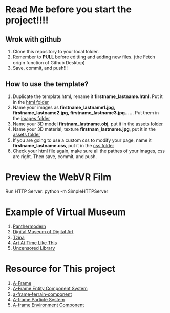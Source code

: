# Read Me before you start the project!!!!

## Wrok with github

1. Clone this repository to your local folder.
2. Remember to <b>PULL</b> before editting and adding new files. (the Fetch origin function of Github Desktop)
3. Save, commit, and push!!!

## How to use the template?

1. Duplicate the template.html, rename it <b>firstname_lastname.html</b>. Put it in the <a href="https://github.com/uglykiki/art75-2020-exhibition/tree/master/html">html folder</a>
2. Name your images as <b>firstname_lastname1.jpg, firstname_lastname2.jpg, firstname_lastname3.jpg.....</b>. Put them in the <a href="https://github.com/uglykiki/art75-2020-exhibition/tree/master/images">images folder</a>
3. Name your 3D model <b>firstnam_lastname.obj</b>, put it in the <a href="https://github.com/uglykiki/art75-2020-exhibition/tree/master/assets">assets folder</a>
4. Name your 3D material, texture <b>firstnam_lastname.jpg</b>, put it in the <a href="https://github.com/uglykiki/art75-2020-exhibition/tree/master/assets">assets folder</a>
5. If you are going to use a custom css to modify your page, name it <b>firstname_lastname.css</b>, put it in the <a href="https://github.com/uglykiki/art75-2020-exhibition/tree/master/css">css folder</a>
6. Check your html file again, make sure all the pathes of your images, css are right. Then save, commit, and push.

# Preview the WebVR Film

Run HTTP Server: python -m SimpleHTTPServer

# Example of Virtual Museum

1. [Panthermodern](http://panthermodern.org/about.html)
2. [Digital Museum of Digital Art](https://dimoda.art/past-exhibitions)
3. [Tzina](http://tzina.space/)
4. [Art At Time Like This](https://artatatimelikethis.com/)
5. [Uncensored Library](https://uncensoredlibrary.com/en)

# Resource for This project

1. [A-Frame](https://aframe.io/docs/1.0.0/introduction/)
2. [A-Frame Entity Component System](https://aframe.io/docs/1.0.0/introduction/entity-component-system.html#example)
3. [a-frame-terrain-component](https://github.com/bryik/aframe-terrain-model-component)
4. [A-frame Particle System](https://github.com/IdeaSpaceVR/aframe-particle-system-component)
5. [A-frame Environment Component](https://github.com/supermedium/aframe-environment-component)

